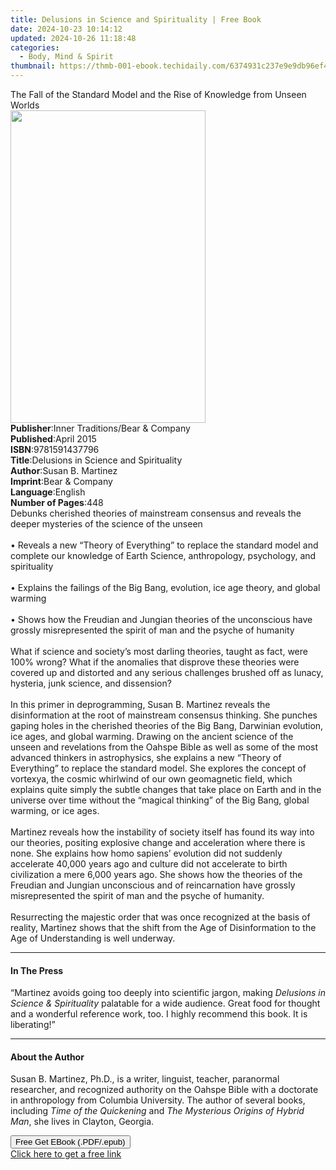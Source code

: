 ```yaml
---
title: Delusions in Science and Spirituality | Free Book
date: 2024-10-23 10:14:12
updated: 2024-10-26 11:18:48
categories:
  - Body, Mind & Spirit
thumbnail: https://thmb-001-ebook.techidaily.com/6374931c237e9e9db96ef4e4046bb1032d679610c92a6abdde348993699f94ea.jpg
---
```

<main id="book-container">
  <div class="flex flex-col">
    <div class="book-brief flex-1 py-6 px-4 sm:p-6 md:py-10 md:px-8">
      <!-- brief-->
      <div class="book-brief-main">
        The Fall of the Standard Model and the Rise of Knowledge from Unseen
        Worlds
      </div>
    </div>
    <div
      class="book-meta-info flex-1 grid gap-4 col-start-1 col-end-3 row-start-1 sm:mb-6 sm:grid-cols-4 lg:gap-6 lg:col-start-2 lg:row-end-6 lg:row-span-6 lg:mb-0"
    >
      <div
        class="book-meta-info-left place-content-center mt-4 p-4 text-sm leading-6 col-start-2 col-span-2 dark:text-slate-400"
      >
        <img
          class="w-full h-500 object-cover rounded-lg sm:h-255 sm:col-span-2 lg:col-span-full"
          src="https://img-001-ebook.techidaily.com/c1ff611a4b7ab81ca926fe807f575ce0d08e669435a4364526627980f4237198.jpg"
          alt=""
          width="312"
          height="500"
        />
      </div>
      <div
        class="book-meta-info-right mt-2 col-start-1 row-start-2 col-span-3 self-center"
      >
        <!-- meta data  -->
        <div class="flex flex-col px-4 md:px-8">
          <div class="flex-1">
            <strong>Publisher</strong>:<span class="px-2"
              >Inner Traditions/Bear &amp; Company</span
            >
          </div>
          <div class="flex-1">
            <strong>Published</strong>:<span class="px-2">April 2015</span>
          </div>
          <div class="flex-1">
            <strong>ISBN</strong>:<span class="px-2">9781591437796</span>
          </div>
          <div class="flex-1">
            <strong>Title</strong>:<span class="px-2"
              >Delusions in Science and Spirituality</span
            >
          </div>
          <div class="flex-1">
            <strong>Author</strong>:<span class="px-2">Susan B. Martinez</span>
          </div>
          <div class="flex-1">
            <strong>Imprint</strong>:<span class="px-2"
              >Bear &amp; Company</span
            >
          </div>
          <div class="flex-1">
            <strong>Language</strong>:<span class="px-2">English</span>
          </div>
          <div class="flex-1">
            <strong>Number of Pages</strong>:<span class="px-2">448</span>
          </div>
        </div>
      </div>
    </div>
    <div class="book-description flex-1 py-6 px-4 sm:p-6 md:py-10 md:px-8">
      <div class="book-description-main">
        <div accordion-content="" id="description">
          Debunks cherished theories of mainstream consensus and reveals the
          deeper mysteries of the science of the unseen <br />
          <br />• Reveals a new “Theory of Everything” to replace the standard
          model and complete our knowledge of Earth Science, anthropology,
          psychology, and spirituality <br />
          <br />• Explains the failings of the Big Bang, evolution, ice age
          theory, and global warming <br />
          <br />• Shows how the Freudian and Jungian theories of the unconscious
          have grossly misrepresented the spirit of man and the psyche of
          humanity <br />
          <br />What if science and society’s most darling theories, taught as
          fact, were 100% wrong? What if the anomalies that disprove these
          theories were covered up and distorted and any serious challenges
          brushed off as lunacy, hysteria, junk science, and dissension? <br />
          <br />In this primer in deprogramming, Susan B. Martinez reveals the
          disinformation at the root of mainstream consensus thinking. She
          punches gaping holes in the cherished theories of the Big Bang,
          Darwinian evolution, ice ages, and global warming. Drawing on the
          ancient science of the unseen and revelations from the Oahspe Bible as
          well as some of the most advanced thinkers in astrophysics, she
          explains a new “Theory of Everything” to replace the standard model.
          She explores the concept of vortexya, the cosmic whirlwind of our own
          geomagnetic field, which explains quite simply the subtle changes that
          take place on Earth and in the universe over time without the “magical
          thinking” of the Big Bang, global warming, or ice ages. <br />
          <br />Martinez reveals how the instability of society itself has found
          its way into our theories, positing explosive change and acceleration
          where there is none. She explains how homo sapiens’ evolution did not
          suddenly accelerate 40,000 years ago and culture did not accelerate to
          birth civilization a mere 6,000 years ago. She shows how the theories
          of the Freudian and Jungian unconscious and of reincarnation have
          grossly misrepresented the spirit of man and the psyche of humanity.
          <br />
          <br />Resurrecting the majestic order that was once recognized at the
          basis of reality, Martinez shows that the shift from the Age of
          Disinformation to the Age of Understanding is well underway.
        </div>
        <div class="accordion-fader"></div>
      </div>
    </div>
    <div class="book-excerpts flex-1 py-6 px-4 sm:p-6 md:py-10 md:px-8">
      <!-- excerpts-->
      <div class="book-excerpts-main">
        <hr />
        <h4 class="placeholder placeholder-heading">
          <span>In The Press</span>
        </h4>
        <p>
          “Martinez avoids going too deeply into scientific jargon, making
          <i>Delusions in Science &amp; Spirituality</i> palatable for a wide
          audience. Great food for thought and a wonderful reference work, too.
          I highly recommend this book. It is liberating!”
        </p>
      </div>
    </div>
    <div class="book-about-author flex-1 py-6 px-4 sm:p-6 md:py-10 md:px-8">
      <!-- about author-->
      <div class="book-main-author-main">
        <hr />
        <h4 class="placeholder placeholder-heading">
          <span>About the Author</span>
        </h4>
        <p>
          Susan B. Martinez, Ph.D., is a writer, linguist, teacher, paranormal
          researcher, and recognized authority on the Oahspe Bible with a
          doctorate in anthropology from Columbia University. The author of
          several books, including <i>Time of the Quickening</i> and
          <i>The Mysterious Origins of Hybrid Man</i>, she lives in Clayton,
          Georgia.
        </p>
      </div>
    </div>
    <div class="book-free-get flex-1 py-6 px-4 sm:p-6 md:py-10 md:px-8">
      <button
        id="btn-free-get"
        class="bg-blue-500 hover:bg-blue-700 text-white font-bold py-2 px-4 rounded"
      >
        Free Get EBook (.PDF/.epub)
      </button>
      <div id="countdown-display" class="px-2 text-lg mt-2"></div>
      <a
        id="free-link"
        class="hidden bg-blue-500 hover:bg-blue-700 text-white font-bold py-2 px-4 rounded"
        href="https://www.ebooks.com/en-us/book/95782445/delusions-in-science-and-spirituality/susan-b-martinez/"
        target="_blank"
        >Click here to get a free link</a
      >
    </div>
    <script>
      let countdownTime = 0;
      let countdownInterval = null;
      document
        .getElementById('btn-free-get')
        .addEventListener('click', startCountdown);
      function startCountdown() {
        countdownTime = new Date().getTime() + 60000 * 3;
        countdownInterval = setInterval(updateCountdown, 1000);
        document.getElementById('btn-free-get').disabled = true;
        document
          .getElementById('btn-free-get')
          .classList.add('bg-gray-500', 'cursor-not-allowed');
      }
      function updateCountdown() {
        let currentTime = new Date().getTime();
        let timeLeft = countdownTime - currentTime;
        let secondsLeft = Math.floor(timeLeft / 1000);
        document.getElementById('countdown-display').innerHTML =
          `Remaining time: ${secondsLeft} seconds.`;
        if (secondsLeft <= 0) {
          clearInterval(countdownInterval);
          document.getElementById('btn-free-get').classList.add('hidden');
          document.getElementById('free-link').classList.remove('hidden');
          document.getElementById('countdown-display').innerHTML = '';
        }
      }
    </script>
  </div>
</main>

